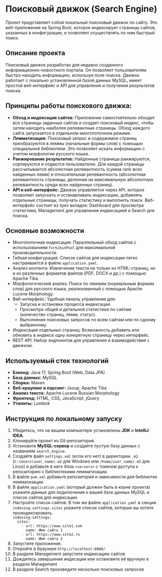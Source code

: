 <h1>Поисковый движок (Search Engine)</h1>
<p>Проект представляет собой локальный поисковый движок по сайту. Это веб-приложение на Spring Boot, которое индексирует страницы сайтов, указанных в конфигурации, и позволяет осуществлять по ним быстрый поиск.</p>
<h2>Описание проекта</h2>
<p>Поисковый движок разработан для недавно созданного информационно-новостного портала. Он позволяет пользователям быстро находить информацию, используя поле поиска. Движок работает с локально установленной базой данных MySQL, имеет простой веб-интерфейс и API для управления и получения результатов поиска.</p>
<h2>Принципы работы поискового движка:</h2>
<ul>
  <li><b>Обход и индексация сайтов:</b> Приложение самостоятельно обходит все страницы заданных сайтов и создает поисковый индекс, чтобы затем находить наиболее релевантные страницы. Обход каждого сайта запускается в отдельном многопоточном режиме.</li>
  <li><b>Лемматизация:</b> Поисковый запрос и содержимое страниц преобразуются в леммы (начальные формы слов) с помощью специальной библиотеки. Это позволяет искать информацию с учетом морфологии русского языка.</li>
  <li><b>Ранжирование результатов:</b> Найденные страницы ранжируются, сортируются и отдаются пользователю. Для каждой страницы рассчитывается абсолютная релевантность (сумма rank всех найденных лемм) и относительная релевантность (абсолютная релевантность страницы, деленная на максимальную абсолютную релевантность среди всех найденных страниц).</li>
  <li><b>API и веб-интерфейс:</b> Движок управляется через API, которое позволяет запускать и останавливать индексацию, добавлять отдельные страницы, получать статистику и выполнять поиск. Веб-интерфейс состоит из трех вкладок: Dashboard для просмотра статистики, Management для управления индексацией и Search для поиска.</li>
</ul>
<h2>Основные возможности</h2>
<ul>
  <li>Многопоточная индексация: Параллельный обход сайтов с использованием <code>ForkJoinPool</code> для максимальной производительности.</li>
  <li>Гибкая конфигурация: Список сайтов для индексации легко настраивается в файле <code>application.yaml</code>.</li>
  <li>Анализ контента: Извлечение текста не только из HTML-страниц, но и из различных форматов файлов (PDF, DOCX и др.) с помощью Apache Tika.</li>
  <li>Морфологический анализ: Поиск по леммам (нормальным формам слов) для русского языка, реализованный с помощью Apache Lucene Morphology.</li>
  <li>Веб-интерфейс: Удобная панель управления для:
    <ul>
      <li>Запуска и остановки процесса индексации.</li>
      <li>Просмотра общей и детальной статистики по сайтам (количество страниц, лемм, статус).</li>
      <li>Выполнения поисковых запросов по всем сайтам или по одному выбранному.</li>
    </ul></li>
  <li>Индексация отдельных страниц: Возможность добавить или обновить в индексе одну конкретную страницу через интерфейс.</li>
  <li>REST API: Набор эндпоинтов для управления и взаимодействия с движком.</li>
</ul>
<h2>Используемый стек технологий</h2>
<ul>
  <li><b>Бэкенд:</b> Java 17, Spring Boot (Web, Data JPA)</li>
  <li><b>База данных:</b> MySQL</li>
  <li><b>Сборка:</b> Maven</li>
  <li><b>Веб-краулинг и парсинг:</b> Jsoup, Apache Tika</li>
  <li><b>Анализ текста:</b> Apache Lucene Russian Morphology</li>
  <li><b>Фронтенд:</b> HTML, CSS, JavaScript, jQuery</li>
  <li><b>Утилиты:</b> Lombok</li>
</ul>
<h2>Инструкция по локальному запуску</h2>
<ol>
  <li>Убедитесь, что на вашем компьютере установлены <b>JDK</b> и <b>IntelliJ IDEA</b>.</li>
  <li>Клонируйте проект из Git-репозитория.</li>
  <li>Установите <b>MySQL-сервер</b> и создайте пустую базу данных с названием <code>search_engine</code>.</li>
  <li>Создайте файл <code>settings.xml</code> (если его нет) в директории <code>.m2</code> (<code>C:\Users\user_name\.m2</code> для Windows или <code>/home/user_name/.m2</code> для Linux) и добавьте в него блок <code>&lt;servers&gt;</code> с токеном доступа к репозиторию с библиотеками лемматизации.</li>
  <li>В файле <code>pom.xml</code> добавьте репозиторий и зависимости для библиотек лемматизации.</li>
  <li>В файле <code>application.yaml</code> (который должен быть в корне проекта) укажите данные для подключения к вашей базе данных MySQL и список сайтов для индексации.</li>
  <li>Настройте список сайтов: В том же файле <code>application.yaml</code> в секции <code>indexing-settings.sites</code> укажите список сайтов, которые вы хотите проиндексировать.</li>
  <code>indexing-settings:
  sites:
    - url: https://www.site1.com
      name: Имя сайта 1
    - url: https://www.site2.ru
      name: Имя сайта 2</code>
  <li>Запустите приложение.</li>
  <li>Откройте в браузере <code>http://localhost:8080/</code></li>
  <li>В разделе Management запустите индексацию сайтов</li>
  <li>Дождитесь завершения индесации или остановите её вручную в разделе Management</li>
  <li>В разделе Search произведите несколько поисковых запросов</li>
</ol>
